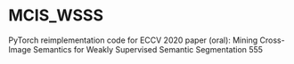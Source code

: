 # MCIS_WSSS
PyTorch reimplementation code for ECCV 2020 paper (oral): Mining Cross-Image Semantics for Weakly Supervised Semantic Segmentation 
555
